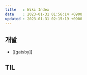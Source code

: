 ```yaml
---
title   : Wiki Index
date    : 2023-01-31 01:56:14 +0900
updated : 2023-01-31 02:15:19 +0900
---
```


## 개발
  * [[gatsby]]

## TIL
